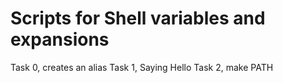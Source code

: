 # Scripts for Shell variables and expansions
Task 0, creates an alias
Task 1, Saying Hello
Task 2, make PATH

